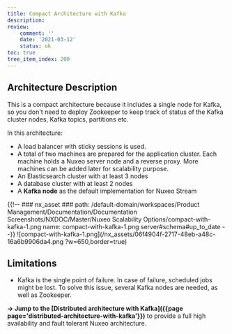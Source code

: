 ```yaml
---
title: Compact Architecture with Kafka
description:
review:
    comment: ''
    date: '2021-03-12'
    status: ok
toc: true
tree_item_index: 200
---
```


## Architecture Description

This is a compact architecture because it includes a single node for Kafka, so you don't need to deploy Zookeeper to keep track of status of the Kafka cluster nodes, Kafka topics, partitions etc.

In this architecture:
- A load balancer with sticky sessions is used.
- A total of two machines are prepared for the application cluster. Each machine holds a Nuxeo server node and a reverse proxy. More machines can be added later for scalability purpose.
- An Elasticsearch cluster with at least 3 nodes
- A database cluster with at least 2 nodes
- A **Kafka node** as the default implementation for Nuxeo Stream

{{!--     ### nx_asset ###
    path: /default-domain/workspaces/Product Management/Documentation/Documentation Screenshots/NXDOC/Master/Nuxeo Scalability Options/compact-with-kafka-1.png
    name: compact-with-kafka-1.png
    server#schema#up_to_date
--}}
![compact-with-kafka-1.png](/nx_assets/06f4904f-2717-48eb-a48c-16a6b9906da4.png ?w=650,border=true)

## Limitations

- Kafka is the single point of failure. In case of failure, scheduled jobs might be lost. To solve this issue, several Kafka nodes are needed, as well as Zookeeper.

**→ Jump to the [Distributed architecture with Kafka]({{page page='distributed-architecture-with-kafka'}})** to provide a full high availability and fault tolerant Nuxeo architecture.
